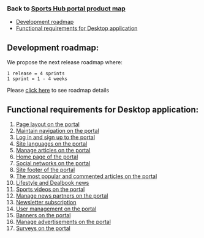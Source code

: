 ### Back to [Sports Hub portal product map](../../)

- [Development roadmap](#development-roadmap)
- [Functional requirements for Desktop application](#functional-requirements-for-desktop-application)

## Development roadmap:

We propose the next release roadmap where:

    1 release = 4 sprints
    1 sprint = 1 - 4 weeks

Please [click here](https://docs.google.com/spreadsheets/d/1FGr5xKmmvYVBvGZDizURiUfLX6oDd3LUTettR0hlZ_k/edit?usp=sharing) to see roadmap details

## Functional requirements for Desktop application:

1. [Page layout on the portal](/sports_hub_portal/desktop_application_features/project_layout/)
2. [Maintain navigation on the portal](/sports_hub_portal/desktop_application_features/maintain_navigation/)
3. [Log in and sign up to the portal](/sports_hub_portal/desktop_application_features/log_in_and_sign_up/)
4. [Site languages on the portal](/sports_hub_portal/desktop_application_features/site_languages/)
5. [Manage articles on the portal](/sports_hub_portal/desktop_application_features/manage_articles/)
6. [Home page of the portal](/sports_hub_portal/desktop_application_features/home_page/)
7. [Social networks on the portal](/sports_hub_portal/desktop_application_features/social_networks/)
8. [Site footer of the portal](/sports_hub_portal/desktop_application_features/site_footer/)
9. [The most popular and commented articles on the portal](/sports_hub_portal/desktop_application_features/most_popular_and_commented/)
10. [Lifestyle and Dealbook news](/sports_hub_portal/desktop_application_features/lifestyle_dealbook_news/)
11. [Sports videos on the portal](/sports_hub_portal/desktop_application_features/video_page/)
12. [Manage news partners on the portal](/sports_hub_portal/desktop_application_features/manage_news_partners/)
13. [Newsletter subscription](/sports_hub_portal/desktop_application_features/newsletter_email/)
14. [User management on the portal](/sports_hub_portal/desktop_application_features/user_management/)
15. [Banners on the portal](/sports_hub_portal/desktop_application_features/banners/)
16. [Manage advertisements on the portal](/sports_hub_portal/desktop_application_features/manage_ads/)
17. [Surveys on the portal](/sports_hub_portal/desktop_application_features/surveys/)
